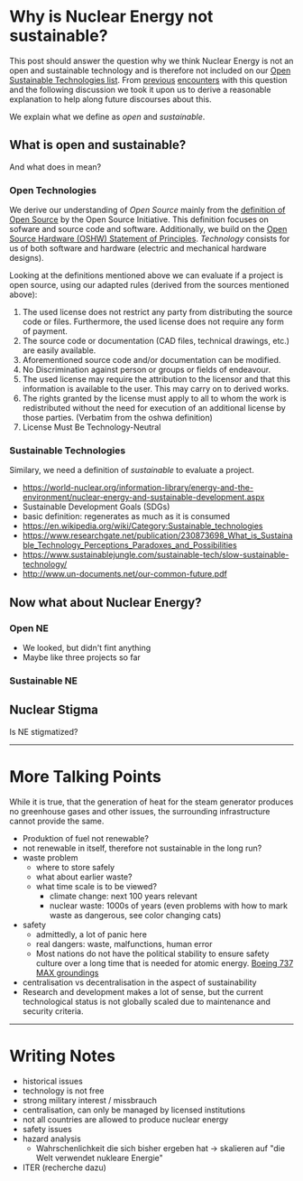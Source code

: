 # Why is Nuclear Energy not sustainable?

This post should answer the question why we think Nuclear Energy is not an open and sustainable technology and is therefore not included on our [Open Sustainable Technologies list](https://opensustain.tech/).
From [previous](https://news.ycombinator.com/item?id=25217989) [encounters](https://www.reddit.com/r/climatechange/comments/jdl5s8/open_source_projects_to_sustain_stable_climate/) with this question and the following discussion we took it upon us to derive a reasonable explanation to help along future discourses about this.

We explain what we define as _open_ and _sustainable_.

## What is open and sustainable?

And what does in mean?

### Open Technologies

We derive our understanding of _Open Source_ mainly from the [definition of Open Source](https://opensource.org/osd) by the Open Source Initiative.
This definition focuses on sofware and source code and software.
Additionally, we build on the [Open Source Hardware (OSHW) Statement of Principles](https://www.oshwa.org/definition/).
_Technology_ consists for us of both software and hardware (electric and mechanical hardware designs).

Looking at the definitions mentioned above we can evaluate if a project is open source, using our adapted rules (derived from the sources mentioned above):

1. The used license does not restrict any party from distributing the source code or files. Furthermore, the used license does not require any form of payment.
2. The source code or documentation (CAD files, technical drawings, etc.) are easily available.
3. Aforementioned source code and/or documentation can be modified.
4. No Discrimination against person or groups or fields of endeavour.
5. The used license may require the attribution to the licensor and that this information is available to the user. This may carry on to derived works.
6. The rights granted by the license must apply to all to whom the work is redistributed without the need for execution of an additional license by those parties. (Verbatim from the oshwa definition)
7. License Must Be Technology-Neutral


### Sustainable Technologies


Similary, we need a definition of _sustainable_ to evaluate a project.



* https://world-nuclear.org/information-library/energy-and-the-environment/nuclear-energy-and-sustainable-development.aspx
* Sustainable Development Goals (SDGs)
* basic definition: regenerates as much as it is consumed
* https://en.wikipedia.org/wiki/Category:Sustainable_technologies
* https://www.researchgate.net/publication/230873698_What_is_Sustainable_Technology_Perceptions_Paradoxes_and_Possibilities
* https://www.sustainablejungle.com/sustainable-tech/slow-sustainable-technology/
* http://www.un-documents.net/our-common-future.pdf



## Now what about Nuclear Energy?

### Open NE

* We looked, but didn't fint anything
* Maybe like three projects so far

### Sustainable NE


## Nuclear Stigma

Is NE stigmatized?



- - -

# More Talking Points

While it is true, that the generation of heat for the steam generator produces no greenhouse gases and other issues,
the surrounding infrastructure cannot provide the same.

* Produktion of fuel not renewable?
* not renewable in itself, therefore not sustainable in the long run?
* waste problem
  * where to store safely
  * what about earlier waste?
  * what time scale is to be viewed?
    * climate change: next 100 years relevant
    * nuclear waste: 1000s of years (even problems with how to mark waste as dangerous, see color changing cats)
* safety
  * admittedly, a lot of panic here
  * real dangers: waste, malfunctions, human error
  * Most nations do not have the political stability to ensure safety culture over a long time that is needed for atomic energy. [Boeing 737 MAX groundings](https://en.wikipedia.org/wiki/Boeing_737_MAX_groundings)
* centralisation vs decentralisation in the aspect of sustainability
* Research and development makes a lot of sense, but the current technological status is not globally scaled due to maintenance and security criteria. 


- - -

# Writing Notes

* historical issues
* technology is not free
* strong military interest / missbrauch
* centralisation, can only be managed by licensed institutions
* not all countries are allowed to produce nuclear energy
* safety issues
* hazard analysis
  * Wahrschenlichkeit die sich bisher ergeben hat -> skalieren auf "die Welt verwendet nukleare Energie"
* ITER (recherche dazu)
  
